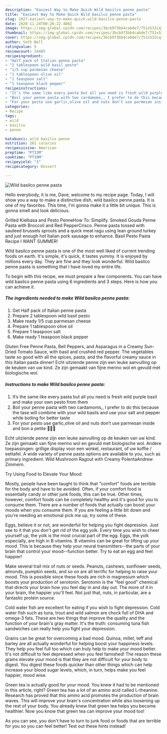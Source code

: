 ```yaml
---
description: "Easiest Way to Make Quick Wild basilco penne pasta"
title: "Easiest Way to Make Quick Wild basilco penne pasta"
slug: 1027-easiest-way-to-make-quick-wild-basilco-penne-pasta
date: 2020-11-24T00:26:22.408Z
image: https://img-global.cpcdn.com/recipes/3bcb973bb4cabde7/751x532cq70/wild-basilco-penne-pasta-recipe-main-photo.jpg
thumbnail: https://img-global.cpcdn.com/recipes/3bcb973bb4cabde7/751x532cq70/wild-basilco-penne-pasta-recipe-main-photo.jpg
cover: https://img-global.cpcdn.com/recipes/3bcb973bb4cabde7/751x532cq70/wild-basilco-penne-pasta-recipe-main-photo.jpg
author: Seth Bell
ratingvalue: 5
reviewcount: 24485
recipeingredient:
- "Half pack of Italian penne pasta"
- "2 tablespoon wild basil pesto"
- "1/5 cup parmesan cheese"
- "1 tablespoon olive oil"
- "1 teaspoon salt"
- "1 teaspoon black pepper"
recipeinstructions:
- "It’s the same like every pasta but all you need is fresh wild purple basil and make your own pesto from them"
- "Boil your penne pasta with two cardamoms,, I prefer to do this because the tase will combine with your wild basils and use your salt and pepper while boiling for better taste"
- "For your pesto use garlic,olive oil and nuts don’t use parmesan inside and bon a petite 🍃🎉✨"
categories:
- Recipe
tags:
- wild
- basilco
- penne

katakunci: wild basilco penne 
nutrition: 261 calories
recipecuisine: American
preptime: "PT33M"
cooktime: "PT39M"
recipeyield: "3"
recipecategory: Dessert

---
```



![Wild basilco penne pasta](https://img-global.cpcdn.com/recipes/3bcb973bb4cabde7/751x532cq70/wild-basilco-penne-pasta-recipe-main-photo.jpg)

Hello everybody, it is me, Dave, welcome to my recipe page. Today, I will show you a way to make a distinctive dish, wild basilco penne pasta. It is one of my favorites. This time, I'm gonna make it a little bit unique. This is gonna smell and look delicious.

Grilled Kielbasa and Pesto PenneHow To: Simplify. Smoked Gouda Penne Pasta with Broccoli and Red PepperCrisco. Penne pasta tossed with sauteed brussels sprouts and a quick meat ragu using lean ground turkey and just enough hot Italian pork sausage to enhance. Basil Pesto Pasta Recipe I WANT SUMMER!

Wild basilco penne pasta is one of the most well liked of current trending foods on earth. It's simple, it's quick, it tastes yummy. It is enjoyed by millions every day. They are fine and they look wonderful. Wild basilco penne pasta is something that I have loved my entire life.


To begin with this recipe, we must prepare a few components. You can have wild basilco penne pasta using 6 ingredients and 3 steps. Here is how you can achieve it.

<!--inarticleads1-->

##### The ingredients needed to make Wild basilco penne pasta:

1. Get Half pack of Italian penne pasta
1. Prepare 2 tablespoon wild basil pesto
1. Make ready 1/5 cup parmesan cheese
1. Prepare 1 tablespoon olive oil
1. Prepare 1 teaspoon salt
1. Make ready 1 teaspoon black pepper


Gluten Free Penne Pasta, Bell Peppers, and Asparagus in a Creamy Sun-Dried Tomato Sauce, with basil and crushed red pepper. The vegetables taste so good with all the spices, pasta, and the flavorful creamy sauce in this Italian pasta dinner! Echt uitziende penne zijn een leuke aanvulling op de keuken van uw kind. Ze zijn gemaakt van fijne merino wol en gevuld met biologische wol. 

<!--inarticleads2-->

##### Instructions to make Wild basilco penne pasta:

1. It’s the same like every pasta but all you need is fresh wild purple basil and make your own pesto from them
1. Boil your penne pasta with two cardamoms,, I prefer to do this because the tase will combine with your wild basils and use your salt and pepper while boiling for better taste
1. For your pesto use garlic,olive oil and nuts don’t use parmesan inside and bon a petite 🍃🎉✨


Echt uitziende penne zijn een leuke aanvulling op de keuken van uw kind. Ze zijn gemaakt van fijne merino wol en gevuld met biologische wol. Andere toepassingen: grillige display voor een winkel, restaurant, of uw koffie / eettafel. A wide variety of penne pasta options are available to you, such as primary ingredient. Wild Mushroom Ragout with Creamy PolentaAndrew Zimmern. 

Try Using Food to Elevate Your Mood


Mostly, people have been taught to think that "comfort" foods are terrible for the body and have to be avoided. Often, if your comfort food is essentially candy or other junk foods, this can be true. Other times, however, comfort foods can be completely healthy and it's good for you to consume them. There are a number of foods that actually can boost your moods when you consume them. If you are feeling a little bit down and you're needing an emotional pick me up, try some of these.

Eggs, believe it or not, are wonderful for helping you fight depression. Just see to it that you don't get rid of the egg yolk. Every time you wish to cheer yourself up, the yolk is the most crucial part of the egg. Eggs, the yolk especially, are high in B vitamins. B vitamins can be great for lifting up your mood. This is because they help your neural transmitters--the parts of your brain that control your mood--function better. Try to eat an egg and feel happier!

Make several trail mix of nuts or seeds. Peanuts, cashews, sunflower seeds, almonds, pumpkin seeds, and so on are all terrific for helping to raise your mood. This is possible since these foods are rich in magnesium which boosts your production of serotonin. Serotonin is the "feel good" chemical that directs your brain how you feel day in and day out. The more of it in your brain, the happier you'll feel. Not just that, nuts, in particular, are a fantastic protein source.

Cold water fish are excellent for eating if you wish to fight depression. Cold water fish such as tuna, trout and wild salmon are chock full of DHA and omega-3 fats. These are two things that improve the quality and the function of your brain's gray matter. It's the truth: consuming tuna fish sandwiches can really help you fight your depression. 

Grains can be great for overcoming a bad mood. Quinoa, millet, teff and barley are all actually wonderful for helping boost your happiness levels. They help you feel full too which can truly help to make your mood better. It's not difficult to feel depressed when you feel famished! The reason these grains elevate your mood is that they are not difficult for your body to digest. You digest these foods quicker than other things which can help increase your blood sugar levels, which, in turn, helps make you feel happier, mood wise.

Green tea is actually good for your mood. You knew it had to be mentioned in this article, right? Green tea has a lot of an amino acid called L-theanine. Research has proved that this amino acid promotes the production of brain waves. This will improve your brain's concentration while also loosening up the rest of your body. You already knew that green tea helps you become healthier. Now you know that green tea can improve your mood too!

As you can see, you don't have to turn to junk food or foods that are terrible for you so you can feel better! Test out  these hints  instead!


